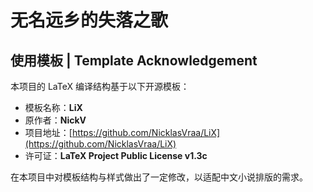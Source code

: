 # 无名远乡的失落之歌

## 使用模板 | Template Acknowledgement

本项目的 LaTeX 编译结构基于以下开源模板：

- 模板名称：**LiX**
- 原作者：**NickV**
- 项目地址：[https://github.com/NicklasVraa/LiX](https://github.com/NicklasVraa/LiX)
- 许可证：**LaTeX Project Public License v1.3c**

在本项目中对模板结构与样式做出了一定修改，以适配中文小说排版的需求。
